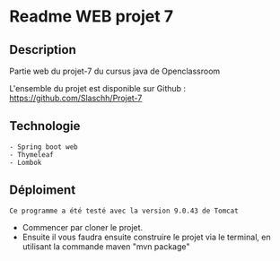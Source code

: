 # Readme WEB projet 7

## Description 
Partie web du projet-7 du cursus java de Openclassroom

L'ensemble du projet est disponible sur Github : https://github.com/Slaschh/Projet-7


## Technologie
    - Spring boot web
    - Thymeleaf
    - Lombok
    
## Déploiment 

    Ce programme a été testé avec la version 9.0.43 de Tomcat

   - Commencer par cloner le projet.
   - Ensuite il vous faudra ensuite construire le projet via le terminal, en utilisant la commande maven "mvn package"
  
